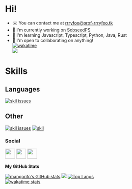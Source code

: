 
# Hi!
* ✉️  You can contact me at [rrryfoo@prof-rrryfoo.tk](mailto:rrryfoo@prof-rrryfoo.tk) 
* 🚀  I'm currently working on [SobseedPS](https://github.com/sobrooms)
* 🧠  I'm learning Javascript, Typescript, Python, Java, Rust
* 🤝  I'm open to collaborating on anything!\
[![wakatime](https://wakatime.com/badge/user/f317936d-7cef-48e9-b689-e032e3d38ca9.svg?style=for-the-badge)](https://wakatime.com/@f317936d-7cef-48e9-b689-e032e3d38ca9)\
<a href="https://www.github.com/mangorifo" target="_blank" rel="noreferrer"><img src="https://img.shields.io/github/followers/mangorifo?logo=github&style=for-the-badge&color=ef4444&labelColor=171717" /></a>
# Skills  
## Languages
[![skil issues](https://skillicons.dev/icons?i=ts,js,java&perline=6)](#)

## Other
[![skil issues](https://skillicons.dev/icons?i=vscode,idea&perline=6)](#)
[![skil](https://skillicons.dev/icons!i=electron,tauri,nodejs&perline=6)](#)

### Social 
 
 <p align="left"> <a href="https://discord.com/users/rrryfoo#8618" target="_blank" rel="noreferrer"><img src="https://raw.githubusercontent.com/danielcranney/readme-generator/main/public/icons/socials/discord.svg" width="32" height="32" /></a> <a href="https://www.github.com/mangorifo" target="_blank" rel="noreferrer"><img src="https://raw.githubusercontent.com/danielcranney/readme-generator/main/public/icons/socials/github.svg" width="32" height="32" /></a> <a href="https://www.twitter.com/rrryfoo" target="_blank" rel="noreferrer"><img src="https://raw.githubusercontent.com/danielcranney/readme-generator/main/public/icons/socials/twitter.svg" width="32" height="32" /></a></p>

<b>My GitHub Stats</b>

<a href="http://www.github.com/mangorifo"><img src="https://github-readme-stats.vercel.app/api?username=mangorifo&show_icons=true&hide=&count_private=true&title_color=64748b&text_color=64748b&icon_color=ef4444&bg_color=171717&hide_border=true&show_icons=true" alt="mangorifo's GitHub stats" /></a>
<a href="http://www.github.com/mangorifo"><img src="https://github-readme-streak-stats.herokuapp.com/?user=mangorifo&stroke=64748b&background=171717&ring=64748b&fire=64748b&currStreakNum=64748b&currStreakLabel=64748b&sideNums=64748b&sideLabels=64748b&dates=64748b&hide_border=true" /></a>
<a href="https://github.com/mangorifo" align="left"><img src="https://github-readme-stats.vercel.app/api/top-langs/?username=mangorifo&langs_count=10&title_color=64748b&text_color=64748b&icon_color=ef4444&bg_color=171717&hide_border=true&locale=en&custom_title=skill%20issues" alt="Top Langs" /></a>\
[![wakatime stats](https://github-readme-stats.vercel.app/api/wakatime?username=rrryfoo&v=2)](https://github.com/mangorifo)
